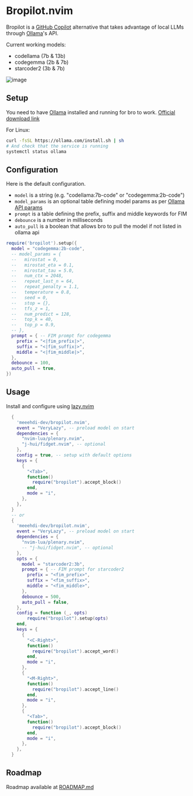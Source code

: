 # Bropilot.nvim

Bropilot is a [GitHub Copilot](https://github.com/github/copilot.vim) alternative that takes advantage of local LLMs through [Ollama](https://ollama.com/)'s API.

Current working models:
- codellama (7b & 13b)
- codegemma (2b & 7b)
- starcoder2 (3b & 7b)


![image](https://github.com/meeehdi-dev/bropilot.nvim/assets/3422399/ff18e6c8-691f-48ea-8f71-5f187a35b89a)



## Setup

You need to have [Ollama](https://ollama.com/) installed and running for bro to work.
[Official download link](https://ollama.com/download)

For Linux:
```sh
curl -fsSL https://ollama.com/install.sh | sh
# And check that the service is running
systemctl status ollama
```

## Configuration

Here is the default configuration.

- `model` is a string (e.g. "codellama:7b-code" or "codegemma:2b-code")
- `model_params` is an optional table defining model params as per [Ollama API params](https://github.com/ollama/ollama/blob/main/docs/modelfile.md#valid-parameters-and-values)
- `prompt` is a table defining the prefix, suffix and middle keywords for FIM
- `debounce` is a number in milliseconds
- `auto_pull` is a boolean that allows bro to pull the model if not listed in ollama api

```lua
require('bropilot').setup({
  model = "codegemma:2b-code",
  -- model_params = {
  --   mirostat = 0,
  --   mirostat_eta = 0.1,
  --   mirostat_tau = 5.0,
  --   num_ctx = 2048,
  --   repeat_last_n = 64,
  --   repeat_penalty = 1.1,
  --   temperature = 0.8,
  --   seed = 0,
  --   stop = {},
  --   tfs_z = 1,
  --   num_predict = 128,
  --   top_k = 40,
  --   top_p = 0.9,
  -- },
  prompt = { -- FIM prompt for codegemma
    prefix = "<|fim_prefix|>",
    suffix = "<|fim_suffix|>",
    middle = "<|fim_middle|>",
  },
  debounce = 100,
  auto_pull = true,
})
```

## Usage

Install and configure using [lazy.nvim](https://github.com/folke/lazy.nvim)
```lua
  {
    'meeehdi-dev/bropilot.nvim',
    event = "VeryLazy", -- preload model on start
    dependencies = {
      "nvim-lua/plenary.nvim",
      "j-hui/fidget.nvim", -- optional
    },
    config = true, -- setup with default options
    keys = {
      {
        "<Tab>",
        function()
          require("bropilot").accept_block()
        end,
        mode = "i",
      },
    },
  }
  -- or
  {
    'meeehdi-dev/bropilot.nvim',
    event = "VeryLazy", -- preload model on start
    dependencies = {
      "nvim-lua/plenary.nvim",
      -- "j-hui/fidget.nvim", -- optional
    },
    opts = {
      model = "starcoder2:3b",
      prompt = { -- FIM prompt for starcoder2
        prefix = "<fim_prefix>",
        suffix = "<fim_suffix>",
        middle = "<fim_middle>",
      },
      debounce = 500,
      auto_pull = false,
    },
    config = function (_, opts)
        require("bropilot").setup(opts)
    end,
    keys = {
      {
        "<C-Right>",
        function()
          require("bropilot").accept_word()
        end,
        mode = "i",
      },
      {
        "<M-Right>",
        function()
          require("bropilot").accept_line()
        end,
        mode = "i",
      },
      {
        "<Tab>",
        function()
          require("bropilot").accept_block()
        end,
        mode = "i",
      },
    },
  }
```

## Roadmap

Roadmap available at [ROADMAP.md](https://github.com/meeehdi-dev/bropilot.nvim/blob/main/ROADMAP.md)
